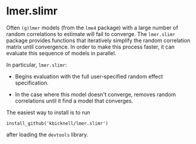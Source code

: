 # lmer.slimr

Often `(g)lmer` models (from the `lme4` package) with a large number
of random correlations to estimate will fail to converge. The
`lmer.slimr` package provides functions that iteratively simplify the
random correlation matrix until convergence. In order to make this
process faster, it can evaluate this sequence of models in parallel.

In particular, `lmer.slimr`:

 * Begins evaluation with the full user-specified random effect
   specification.

 * In the case where this model doesn't converge, removes random
   correlations until it find a model that converges.

The easiest way to install is to run

    install_github('kbicknell/lmer.slimr')

after loading the `devtools` library.
